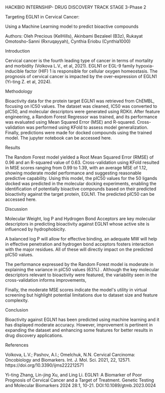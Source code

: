 HACKBIO INTERNSHIP- DRUG DISCOVERY TRACK STAGE 3-Phase 2

Targeting EGLN1 in Cervical Cancer: 

Using a Machine Learning model to predict bioactive compounds

Authors: Oleh Precious (KelHills), Akinbami Bezaleel (B3z), Rukayat Omotosho-Sanni (Rxruqayyah), Cynthia Eriobu (Cynthia1000)

Introduction

Cervical cancer is the fourth leading type of cancer in terms of mortality and morbidity (Volkova L.V., et al, 2021). EGLN1 or EGL-9 family hypoxia-inducible factor (HIF) 1 is responsible for cellular oxygen homeostasis. The prognosis of cervical cancer is impacted by the over-expression of EGLN1 (Yi-ting Z. et al, 2024).

Methodology

Bioactivity data for the protein target EGLN1 was retrieved from ChEMBL, focusing on IC50 values. The dataset was cleaned, IC50 was converted to pIC50, and molecular descriptors were generated using RDKit. After feature engineering, a Random Forest Regressor was trained, and its performance was evaluated using Mean Squared Error (MSE) and R-squared. Cross-validation was performed using KFold to assess model generalization. Finally, predictions were made for docked compounds using the trained model. The jupyter notebook can be accessed here.

Results

The Random Forest model yielded a Root Mean Squared Error (RMSE) of 0.96 and an R-squared value of 0.63. Cross-validation using KFold resulted in MSE scores ranging from 0.99 to 1.39, with an average MSE of 1.12, showing moderate model performance and suggesting reasonable predictive capability. Using this model, the pIC50 values for the 50 ligands docked was predicted in the molecular docking experiments, enabling the identification of potentially bioactive compounds based on their predicted bioactivity against the target protein, EGLN1. The predicted pIC50 can be accessed here.

Discussion

Molecular Weight, log P and Hydrogen Bond Acceptors are key molecular descriptors in predicting bioactivity against EGLN1 whose active site is influenced by hydrophobicity.

A balanced log P will allow for effective binding, an adequate MW will help in effective penetration and hydrogen bond acceptors fosters interaction with the major residues. All of these will directly impact on the predicted pIC50 values.

The performance expressed by the Random Forest model is moderate in explaining the variance in pIC50 values (63%) . Although the key molecular descriptors relevant to bioactivity were featured, the variability seen in the cross-validation informs improvements,

Finally, the moderate MSE scores indicate the model's utility in virtual screening but highlight potential limitations due to dataset size and feature complexity. 

Conclusion

Bioactivity against EGLN1 has been predicted using machine learning and it has displayed moderate accuracy. However, improvement is pertinent in expanding the dataset and enhancing some features for better results in drug discovery applications.

References

Volkova, L.V.; Pashov, A.I.; Omelchuk, N.N. Cervical Carcinoma: Oncobiology and Biomarkers. Int. J. Mol. Sci. 2021, 22, 12571. https\://doi.org/10.3390/ijms222212571

Yi-ting Zhang, Lin-jing Xu, and Ling Li. EGLN1: A Biomarker of Poor Prognosis of Cervical Cancer and a Target of Treatment. Genetic Testing and Molecular Biomarkers 2024 28:1, 10-21. DOI:10.1089/gtmb.2023.0024
